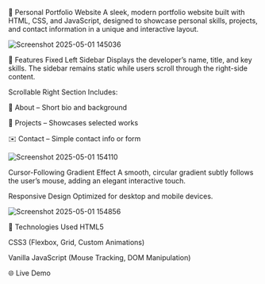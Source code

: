🎨 Personal Portfolio Website
A sleek, modern portfolio website built with HTML, CSS, and JavaScript, designed to showcase personal skills, projects, and contact information in a unique and interactive layout.

![Screenshot 2025-05-01 145036](https://github.com/user-attachments/assets/92387011-2baa-42e3-96ff-f67666001458)

🔧 Features
Fixed Left Sidebar
Displays the developer’s name, title, and key skills. The sidebar remains static while users scroll through the right-side content.

Scrollable Right Section
Includes:

📖 About – Short bio and background

💼 Projects – Showcases selected works

✉️ Contact – Simple contact info or form

![Screenshot 2025-05-01 154110](https://github.com/user-attachments/assets/b689709f-959f-46a7-8b57-1f03437894e3)


Cursor-Following Gradient Effect
A smooth, circular gradient subtly follows the user’s mouse, adding an elegant interactive touch.

Responsive Design
Optimized for desktop and mobile devices.

![Screenshot 2025-05-01 154856](https://github.com/user-attachments/assets/93d7b378-1f00-42ae-a648-08c6c70d7743)


🚀 Technologies Used
HTML5

CSS3 (Flexbox, Grid, Custom Animations)

Vanilla JavaScript (Mouse Tracking, DOM Manipulation)

🌐 Live Demo
